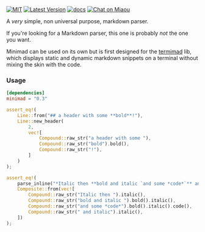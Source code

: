 

[![MIT][s2]][l2] [![Latest Version][s1]][l1] [![docs][s3]][l3] [![Chat on Miaou][s4]][l4]

[s1]: https://img.shields.io/crates/v/minimad.svg
[l1]: https://crates.io/crates/minimad

[s2]: https://img.shields.io/badge/license-MIT-blue.svg
[l2]: minimad/LICENSE

[s3]: https://docs.rs/minimad/badge.svg
[l3]: https://docs.rs/minimad/

[s4]: https://miaou.dystroy.org/static/shields/room.svg
[l4]: https://miaou.dystroy.org/3

A *very* simple, non universal purpose, markdown parser.

If you're looking for a Markdown parser, this one is probably *not* the one you want.

Minimad can be used on its own but is first designed for the [termimad](https://github.com/Canop/termimad) lib, which displays static and dynamic markdown snippets on a terminal without mixing the skin with the code.

### Usage


```toml
[dependencies]
minimad = "0.3"
```

```rust
assert_eq!(
    Line::from("## a header with some **bold**!"),
    Line::new_header(
        2,
        vec![
            Compound::raw_str("a header with some "),
            Compound::raw_str("bold").bold(),
            Compound::raw_str("!"),
        ]
    )
);

assert_eq!(
    parse_inline("*Italic then **bold and italic `and some *code*`** and italic*"),
    Composite::from(vec![
        Compound::raw_str("Italic then ").italic(),
        Compound::raw_str("bold and italic ").bold().italic(),
        Compound::raw_str("and some *code*").bold().italic().code(),
        Compound::raw_str(" and italic").italic(),
    ])
);
```


